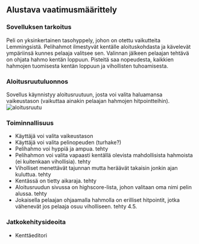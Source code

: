 ## Alustava vaatimusmäärittely


### Sovelluksen tarkoitus
Peli on yksinkertainen tasohyppely, johon on otettu vaikutteita Lemmingsistä. Pelihahmot ilmestyvät kentälle aloituskohdasta ja kävelevät ympäriinsä kunnes pelaaja valitsee sen. Valinnan jälkeen pelaajan tehtävä on ohjata hahmo kentän loppuun.
Pisteitä saa nopeudesta, kaikkien hahmojen tuomisesta kentän loppuun ja vihollisten tuhoamisesta. 

### Aloitusruutuluonnos
Sovellus käynnistyy aloitusruutuun, josta voi valita haluamansa vaikeustason (vaikuttaa ainakin pelaajan hahmojen hitpointteihin). 
![aloitusruutu](https://user-images.githubusercontent.com/62934996/112617265-67bc5380-8e2d-11eb-96ee-487f88889ac0.png)




### Toiminnallisuus
- Käyttäjä voi valita vaikeustason
- Käyttäjä voi valita pelinopeuden (turhake?)
- Pelihahmo voi hyppiä ja ampua. tehty
- Pelihahmon voi valita vapaasti kentällä olevista mahdollisista hahmoista (ei kuitenkaan vihollisia). tehty
- Viholliset menettävät tajunnan mutta heräävät takaisin jonkin ajan kuluttua. tehty
- Kentässä on tietty aikaraja. tehty
- Aloitusruudun sivussa on highscore-lista, johon valitaan oma nimi pelin alussa. tehty
- Jokaisella pelaajan ohjaamalla hahmolla on erilliset hitpointit, jotka vähenevät jos pelaaja osuu viholliseen. tehty 4.5.


### Jatkokehitysideoita
- Kenttäeditori


